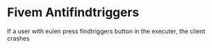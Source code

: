 # Fivem Antifindtriggers
 
If a user with eulen press findtriggers button in the executer, the client crashes